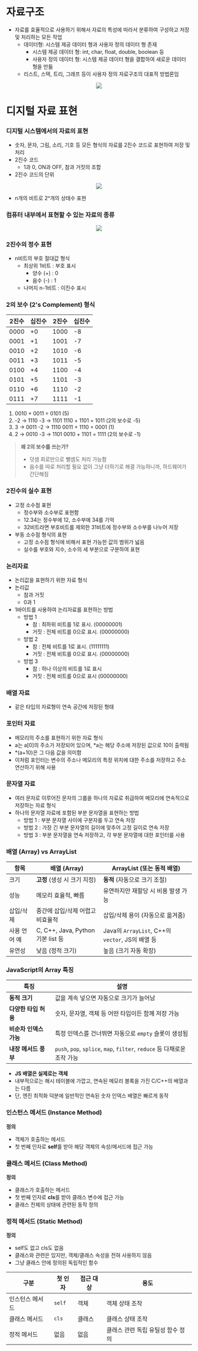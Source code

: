 # 자료구조

- 자료를 효율적으로 사용하기 위해서 자료의 특성에 따라서 분류하여 구성하고 저장 및 처리하는 모든 작업
  - 데이터형: 시스템 제공 데이터 형과 사용자 정의 데이터 형 존재
    - 시스템 제공 데이터 형: int, char, float, double, boolean 등
    - 사용자 정의 데이터 형: 시스템 제공 데이터 형을 결합하여 새로운 데이터 형을 만듦
  - 리스트, 스택, 트리, 그래프 등이 사용자 정의 자료구조의 대표적 방법론임

<div align="center">
  <img src="data_structure.png">
</div>

# 디지털 자료 표현

### 디지털 시스템에서의 자료의 표현

- 숫자, 문자, 그림, 소리, 기호 등 모든 형식의 자료를 2진수 코드로 표현하여 저장 및 처리
- 2진수 코드
  - 1과 0, ON과 OFF, 참과 거짓의 조합
- 2진수 코드의 단위

<div align="center">
  <img src="unit.png">
</div>

- n개의 비트로 2ⁿ개의 상태수 표현

### 컴퓨터 내부에서 표현할 수 있는 자료의 종류

<div align="center">
  <img src="type.png">
</div>

### 2진수의 정수 표현

- n비트의 부호 절대값 형식
  - 최상위 1비트 : 부호 표시
    - 양수 (+) : 0
    - 음수 (-) : 1
  - 나머지 n-1비트 : 이진수 표시

### 2의 보수 (2's Complement) 형식

| 2진수 | 십진수 | 2진수 | 십진수 |
| ----- | ------ | ----- | ------ |
| 0000  | +0     | 1000  | -8     |
| 0001  | +1     | 1001  | -7     |
| 0010  | +2     | 1010  | -6     |
| 0011  | +3     | 1011  | -5     |
| 0100  | +4     | 1100  | -4     |
| 0101  | +5     | 1101  | -3     |
| 0110  | +6     | 1110  | -2     |
| 0111  | +7     | 1111  | -1     |

1. 0010 + 0011 = 0101 (5)
2. -2 → 1110
   -3 → 1101
   1110 + 1101 = 1011 (2의 보수로 -5)
3. 3 → 0011
   -2 → 1110
   0011 + 1110 = 0001 (1)
4. 2 → 0010
   -3 → 1101
   0010 + 1101 = 1111 (2의 보수로 -1)

> **왜 2의 보수를 쓰는가?**
>
> - 덧셈 회로만으로 뺄셈도 처리 가능함
> - 음수를 따로 처리할 필요 없이 그냥 더하기로 해결 가능하니까, 하드웨어가 간단해짐

### 2진수의 실수 표현

- 고정 소수점 표현
  - 정수부와 소수부로 표현함
  - 12.34는 정수부에 12, 소수부에 34를 기억
  - 32비트라면 부호비트를 제외한 31비트에 정수부와 소수부를 나누어 저장
- 부동 소수점 형식의 표현
  - 고정 소수점 형식에 비해서 표현 가능한 값의 범위가 넓음
  - 실수를 부호와 지수, 소수의 세 부분으로 구분하여 표현

### 논리자료

- 논리값을 표현하기 위한 자료 형식
- 논리값
  - 참과 거짓
  - 0과 1
- 1바이트를 사용하여 논리자료를 표현하는 방법
  - 방법 1
    - 참 : 최하위 비트를 1로 표시. (00000001)
    - 거짓 : 전체 비트를 0으로 표시. (00000000)
  - 방법 2
    - 참 : 전체 비트를 1로 표시. (11111111)
    - 거짓 : 전체 비트를 0으로 표시. (00000000)
  - 방법 3
    - 참 : 하나 이상의 비트를 1로 표시
    - 거짓 : 전체 비트를 0으로 표시 (00000000)

### 배열 자료

- 같은 타입의 자료형이 연속 공간에 저장된 형태

### 포인터 자료

- 메모리의 주소를 표현하기 위한 자료 형식
- a는 a[0]의 주소가 저장되어 있으며, \*a는 해당 주소에 저장된 값으로 10이 출력됨
- \*(a+10)은 그 다음 값을 의미함
- 이처럼 포인터는 변수의 주소나 메모리의 특정 위치에 대한 주소를 저장하고 주소 연산하기 위해 사용

### 문자열 자료

- 여러 문자로 이루어진 문자의 그룹을 하나의 자료로 취급하여 메모리에 연속적으로 저장하는 자료 형식
- 하나의 문자열 자료에 포함된 부분 문자열을 표현하는 방법
  - 방법 1 : 부분 문자열 사이에 구분자를 두고 연속 저장
  - 방법 2 : 가장 긴 부분 문자열의 길이에 맞추어 고정 길이로 연속 저장
  - 방법 3 : 부분 문자열을 연속 저장하고, 각 부분 문자열에 대한 포인터를 사용

### 배열 (Array) vs ArrayList

| 항목         | 배열 (Array)                      | ArrayList (또는 동적 배열)                       |
| ------------ | --------------------------------- | ------------------------------------------------ |
| 크기         | **고정** (생성 시 크기 지정)      | **동적** (자동으로 크기 조절)                    |
| 성능         | 메모리 효율적, 빠름               | 유연하지만 재할당 시 비용 발생 가능              |
| 삽입/삭제    | 중간에 삽입/삭제 어렵고 비효율적  | 삽입/삭제 용이 (자동으로 옮겨줌)                 |
| 사용 언어 예 | C, C++, Java, Python 기본 list 등 | Java의 `ArrayList`, C++의 `vector`, JS의 배열 등 |
| 유연성       | 낮음 (정적 크기)                  | 높음 (크기 자동 확장)                            |

### JavaScript의 Array 특징

| 특징                   | 설명                                                                     |
| ---------------------- | ------------------------------------------------------------------------ |
| **동적 크기**          | 값을 계속 넣으면 자동으로 크기가 늘어남                                  |
| **다양한 타입 허용**   | 숫자, 문자열, 객체 등 어떤 타입이든 함께 저장 가능                       |
| **비순차 인덱스 가능** | 특정 인덱스를 건너뛰면 자동으로 `empty` 슬롯이 생성됨                    |
| **내장 메서드 풍부**   | `push`, `pop`, `splice`, `map`, `filter`, `reduce` 등 다채로운 조작 가능 |

- **JS 배열은 실제로는 객체**
- 내부적으로는 해시 테이블에 가깝고, 연속된 메모리 블록을 가진 C/C++의 배열과는 다름
- 단, 엔진 최적화 덕분에 일반적인 연속된 숫자 인덱스 배열은 빠르게 동작

### 인스턴스 메서드 (Instance Method)

**정의**

- 객체가 호출하는 메서드
- 첫 번째 인자로 **self**를 받아 해당 객체의 속성/메서드에 접근 가능

### 클래스 메서드 (Class Method)

**정의**

- 클래스가 호출하는 메서드
- 첫 번째 인자로 **cls**를 받아 클래스 변수에 접근 가능
- 클래스 전체의 상태에 관련된 동작 정의

### 정적 메서드 (Static Method)

**정의**

- self도 없고 cls도 없음
- 클래스와 관련은 있지만, 객체/클래스 속성을 전혀 사용하지 않음
- 그냥 클래스 안에 정의된 독립적인 함수

| 구분            | 첫 인자 | 접근 대상 | 용도                              |
| --------------- | ------- | --------- | --------------------------------- |
| 인스턴스 메서드 | `self`  | 객체      | 객체 상태 조작                    |
| 클래스 메서드   | `cls`   | 클래스    | 클래스 상태 조작                  |
| 정적 메서드     | 없음    | 없음      | 클래스 관련 독립 유틸성 함수 정의 |
